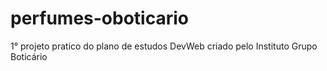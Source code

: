 # perfumes-oboticario
1° projeto pratico do plano de estudos DevWeb criado pelo Instituto Grupo Boticário

